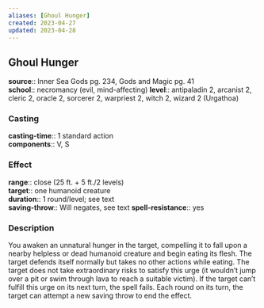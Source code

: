 ```yaml
---
aliases: [Ghoul Hunger]
created: 2023-04-27
updated: 2023-04-28
---
```


## Ghoul Hunger

**source**:: Inner Sea Gods pg. 234, Gods and Magic pg. 41  
**school**:: necromancy (evil, mind-affecting)
**level**:: antipaladin 2, arcanist 2, cleric 2, oracle 2, sorcerer 2, warpriest 2, witch 2, wizard 2 (Urgathoa)

### Casting

**casting-time**:: 1 standard action  
**components**:: V, S

### Effect

**range**:: close (25 ft. + 5 ft./2 levels)  
**target**:: one humanoid creature  
**duration**:: 1 round/level; see text  
**saving-throw**:: Will negates, see text
**spell-resistance**:: yes

### Description

You awaken an unnatural hunger in the target, compelling it to fall upon a nearby helpless or dead humanoid creature and begin eating its flesh. The target defends itself normally but takes no other actions while eating. The target does not take extraordinary risks to satisfy this urge (it wouldn’t jump over a pit or swim through lava to reach a suitable victim). If the target can’t fulfill this urge on its next turn, the spell fails. Each round on its turn, the target can attempt a new saving throw to end the effect.
